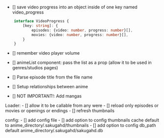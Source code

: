 - [] save video progress into an object inside of one key named video_progress
```typescript
    interface VideoProgress {
        [key: string]: {
            episodes: {video: number, progress: number}[],
            movies: {video: number, progress: number}[],
        }
    }
```
- [] remember video player volume
- [] animeList component: pass the list as a prop (allow it to be used in genres/studios pages)
- [] Parse episode title from the file name
- [] Setup relationships between anime

- [] NOT IMPORTANT!: Add mangas

Loader:
    - [] allow it to be callable from any were
    - [] reload only episodes or movies or openings or endings
    - [] refresh thumbnails

config:
    - [] add config file
    - [] add option to config thumbnails cache default to anime_directory/.sakugahd/thumbnails
    - [] add option to config db_path default anime_directory/.sakugahd/sakugahd.db

